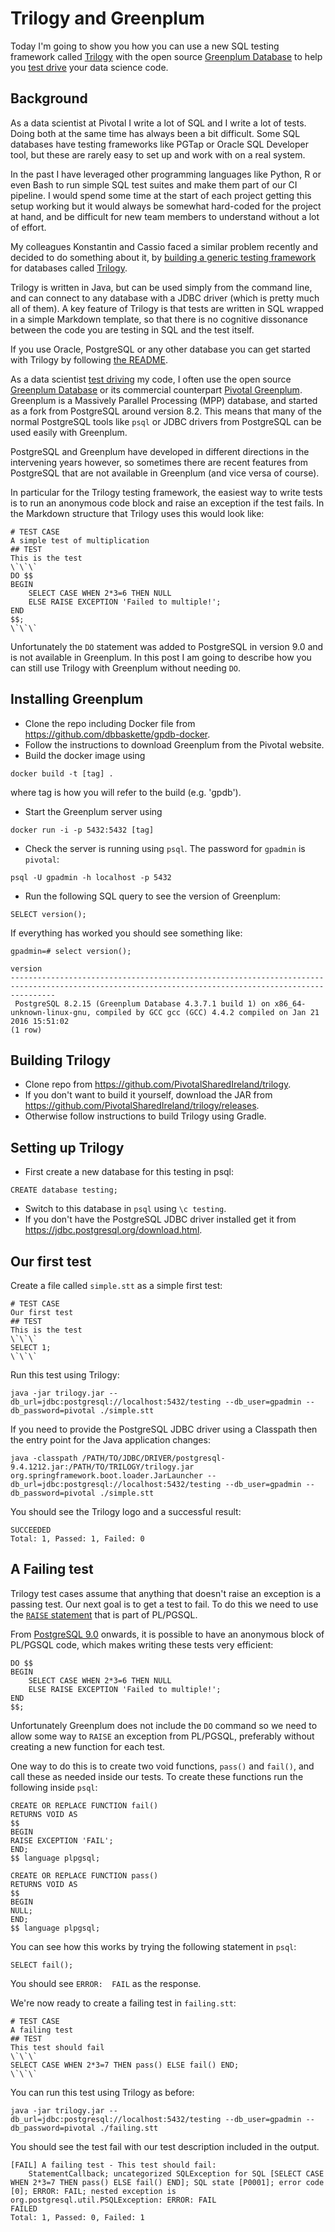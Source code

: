 # Trilogy and Greenplum

Today I'm going to show you how you can use a new SQL testing framework called
[Trilogy](https://github.com/PivotalSharedIreland/trilogy)
with the open source [Greenplum Database](http://greenplum.org/) to help you
[test drive](http://engineering.pivotal.io/post/test-driven-development-for-data-science/)
your data science code.

## Background
As a data scientist at Pivotal I write a lot of SQL and I write a lot of tests.
Doing both at the same time has always been a bit difficult. Some SQL databases
have testing frameworks like PGTap or Oracle SQL Developer tool, but these
are rarely easy to set up and work with on a real system.

In the past I have leveraged other programming languages like Python, R or even Bash
to run simple SQL test suites and make them part of our CI pipeline.
I would spend some time at the start of each project getting this setup working
but it would always be somewhat hard-coded for the project at hand,
and be difficult for new team members to understand without a lot of effort.

My colleagues Konstantin and Cassio faced a similar problem recently and decided to do something about it,
by [building a generic testing framework](http://engineering.pivotal.io/post/oracle-sql-tdd/) for databases called [Trilogy](https://github.com/PivotalSharedIreland/trilogy).

Trilogy is written in Java, but can be used simply from the command line, and
can connect to any database with a JDBC driver (which is pretty much all of them).
A key feature of Trilogy is that tests are written in SQL wrapped in a
simple Markdown template, so that there is no cognitive dissonance between the
code you are testing in SQL and the test itself.

If you use Oracle, PostgreSQL or any other database you can get started with Trilogy
by following [the README](https://github.com/PivotalSharedIreland/trilogy/blob/master/README.md).

As a data scientist [test driving](http://engineering.pivotal.io/post/test-driven-development-for-data-science/) my code,
I often use the open source
[Greenplum Database](http://greenplum.org/) or its commercial counterpart
[Pivotal Greenplum](https://pivotal.io/big-data/pivotal-greenplum).
Greenplum is a Massively Parallel Processing (MPP) database, and started as a
fork from PostgreSQL around version 8.2. This means that many of the normal
PostgreSQL tools like `psql` or JDBC drivers from PostgreSQL can be used easily
with Greenplum.

PostgreSQL and Greenplum have developed in different directions in the intervening years
however, so sometimes there are recent features from PostgreSQL that are not available in
Greenplum (and vice versa of course).

In particular for the Trilogy testing framework, the easiest way to write tests
is to run an anonymous code block and raise an exception if the test fails.
In the Markdown structure that Trilogy uses this would look like:
```
# TEST CASE
A simple test of multiplication
## TEST
This is the test
\`\`\`
DO $$
BEGIN
    SELECT CASE WHEN 2*3=6 THEN NULL
    ELSE RAISE EXCEPTION 'Failed to multiple!';
END
$$;
\`\`\`
```

Unfortunately the `DO` statement was added to PostgreSQL in version 9.0 and
is not available in Greenplum. In this post I am going to describe how you can
still use Trilogy with Greenplum without needing `DO`.


## Installing Greenplum
- Clone the repo including Docker file from https://github.com/dbbaskette/gpdb-docker.
- Follow the instructions to download Greenplum from the Pivotal website.
- Build the docker image using
```
docker build -t [tag] .
```
where tag is how you will refer to the build (e.g. 'gpdb').

- Start the Greenplum server using
```
docker run -i -p 5432:5432 [tag]
```
- Check the server is running using `psql`. The password for `gpadmin` is `pivotal`:
```
psql -U gpadmin -h localhost -p 5432
```
- Run the following SQL query to see the version of Greenplum:
```
SELECT version();
```
If everything has worked you should see something like:
```
gpadmin=# select version();
                                                                       version
------------------------------------------------------------------------------------------------------------------------------------------------------
 PostgreSQL 8.2.15 (Greenplum Database 4.3.7.1 build 1) on x86_64-unknown-linux-gnu, compiled by GCC gcc (GCC) 4.4.2 compiled on Jan 21 2016 15:51:02
(1 row)
```

## Building Trilogy
- Clone repo from https://github.com/PivotalSharedIreland/trilogy.
- If you don't want to build it yourself, download the JAR from https://github.com/PivotalSharedIreland/trilogy/releases.
- Otherwise follow instructions to build Trilogy using Gradle.

## Setting up Trilogy

- First create a new database for this testing in psql:
```
CREATE database testing;
```
- Switch to this database in `psql` using `\c testing`.
- If you don't have the PostgreSQL JDBC driver installed get it from https://jdbc.postgresql.org/download.html.

## Our first test
Create a file called `simple.stt` as a simple first test:
```
# TEST CASE
Our first test
## TEST
This is the test
\`\`\`
SELECT 1;
\`\`\`
```

Run this test using Trilogy:
```
java -jar trilogy.jar --db_url=jdbc:postgresql://localhost:5432/testing --db_user=gpadmin --db_password=pivotal ./simple.stt
```
If you need to provide the PostgreSQL JDBC driver using a Classpath then the entry point for the Java application changes:
```
java -classpath /PATH/TO/JDBC/DRIVER/postgresql-9.4.1212.jar:/PATH/TO/TRILOGY/trilogy.jar org.springframework.boot.loader.JarLauncher --db_url=jdbc:postgresql://localhost:5432/testing --db_user=gpadmin --db_password=pivotal ./simple.stt
```

You should see the Trilogy logo and a successful result:
```
SUCCEEDED
Total: 1, Passed: 1, Failed: 0
```

## A Failing test
Trilogy test cases assume that anything that doesn't raise an exception is a passing test.
Our next goal is to get a test to fail. To do this we need to use the [`RAISE` statement](https://www.postgresql.org/docs/8.2/static/plpgsql-errors-and-messages.html) that
is part of PL/PGSQL.

From [PostgreSQL 9.0](https://www.postgresql.org/docs/9.0/static/sql-do.html) onwards, it is possible to have an anonymous block of PL/PGSQL code,
which makes writing these tests very efficient:
```
DO $$
BEGIN
    SELECT CASE WHEN 2*3=6 THEN NULL
    ELSE RAISE EXCEPTION 'Failed to multiple!';
END
$$;
```
Unfortunately Greenplum does not include the `DO` command so we need to allow some way to
`RAISE` an exception from PL/PGSQL, preferably without creating a new function for each test.

One way to do this is to create two void functions, `pass()` and `fail()`, and call these
as needed inside our tests. To create these functions run the following inside `psql`:
```
CREATE OR REPLACE FUNCTION fail()
RETURNS VOID AS
$$
BEGIN
RAISE EXCEPTION 'FAIL';
END;
$$ language plpgsql;

CREATE OR REPLACE FUNCTION pass()
RETURNS VOID AS
$$
BEGIN
NULL;
END;
$$ language plpgsql;
```

You can see how this works by trying the following statement in `psql`:
```
SELECT fail();
```
You should see `ERROR:  FAIL` as the response.

We're now ready to create a failing test in `failing.stt`:
```
# TEST CASE
A failing test
## TEST
This test should fail
\`\`\`
SELECT CASE WHEN 2*3=7 THEN pass() ELSE fail() END;
\`\`\`
```

You can run this test using Trilogy as before:
```
java -jar trilogy.jar --db_url=jdbc:postgresql://localhost:5432/testing --db_user=gpadmin --db_password=pivotal ./failing.stt
```

You should see the test fail with our test description included in the output.
```
[FAIL] A failing test - This test should fail:
    StatementCallback; uncategorized SQLException for SQL [SELECT CASE WHEN 2*3=7 THEN pass() ELSE fail() END]; SQL state [P0001]; error code [0]; ERROR: FAIL; nested exception is org.postgresql.util.PSQLException: ERROR: FAIL
FAILED
Total: 1, Passed: 0, Failed: 1
```
